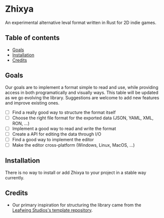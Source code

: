 # Zhixya

An experimental alternative leval format written in Rust for 2D indie games.

## Table of contents

* [Goals](#goals)
* [Installation](#installation)
* [Credits](#credits)

## Goals

Our goals are to implement a format simple to read and use, while providing access in both programatically and visually ways.
This table will be updated as we go evolving the library. Suggestions are welcome to add new features and improve existing ones.
* [ ] Find a really good way to structure the format itself
* [ ] Choose the right file format for the exported data (JSON, YAML, XML, RON, ...)
* [ ] Implement a good way to read and write the format
* [ ] Create a API for editing the data through I/O
* [ ] Find a good way to implement the editor
* [ ] Make the editor cross-platform (Windows, Linux, MacOS, ...)

## Installation

There is no way to install or add Zhixya to your project in a stable way currently.

## Credits

* Our primary inspiration for structuring the library came from the [Leafwing Studios's template repository][template].

[template]: https://github.com/Leafwing-Studios/template-repo